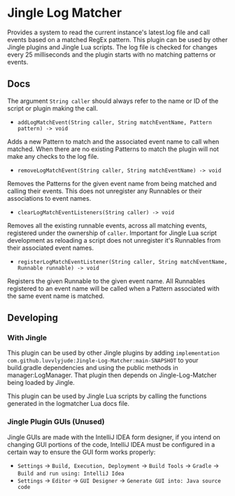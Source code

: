 # Jingle Log Matcher

Provides a system to read the current instance's latest.log file and call events based on a matched RegEx pattern. This plugin can be used by other Jingle plugins and Jingle Lua scripts. The log file is checked for changes every 25 milliseconds and the plugin starts with no matching patterns or events. 

## Docs

The argument `String caller` should always refer to the name or ID of the script or plugin making the call.

- `addLogMatchEvent(String caller, String matchEventName, Pattern pattern) -> void`

Adds a new Pattern to match and the associated event name to call when matched. When there are no existing Patterns to match the plugin will not make any checks to the log file.

- `removeLogMatchEvent(String caller, String matchEventName) -> void`

Removes the Patterns for the given event name from being matched and calling their events. This does not unregister any Runnables or their associations to event names.

- `clearLogMatchEventListeners(String caller) -> void`

Removes all the existing runnable events, across all matching events, registered under the ownership of `caller`. Important for Jingle Lua script development as reloading a script does not unregister it's Runnables from their associated event names.

- `registerLogMatchEventListener(String caller, String matchEventName, Runnable runnable) -> void`

Registers the given Runnable to the given event name. All Runnables registered to an event name will be called when a Pattern associated with the same event name is matched.

## Developing

### With Jingle
This plugin can be used by other Jingle plugins by adding `implementation com.github.luvvlyjude:Jingle-Log-Matcher:main-SNAPSHOT` to your build.gradle dependencies and using the public methods in manager:LogManager. That plugin then depends on Jingle-Log-Matcher being loaded by Jingle.

This plugin can be used by Jingle Lua scripts by calling the functions generated in the logmatcher Lua docs file.

### Jingle Plugin GUIs (Unused)
Jingle GUIs are made with the IntelliJ IDEA form designer, if you intend on changing GUI portions of the code, IntelliJ IDEA must be configured in a certain way to ensure the GUI form works properly:
- `Settings` -> `Build, Execution, Deployment` -> `Build Tools` -> `Gradle` -> `Build and run using: IntelliJ Idea`
- `Settings` -> `Editor` -> `GUI Designer` -> `Generate GUI into: Java source code`